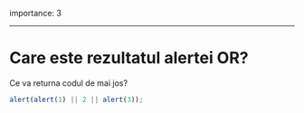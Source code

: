 importance: 3

---

# Care este rezultatul alertei OR?

Ce va returna codul de mai jos?

```js
alert(alert(1) || 2 || alert(3));
```
